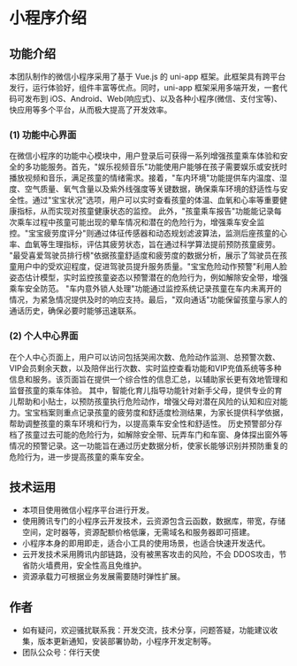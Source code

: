 # 小程序介绍
## 功能介绍 

 本团队制作的微信小程序采用了基于 Vue.js 的 uni-app 框架。此框架具有跨平台发行，运行体验好，组件丰富等优点。同时，uni-app 框架采用多端开发，一套代码可发布到 iOS、Android、Web(响应式)、以及各种小程序(微信、支付宝等)、快应用等多个平台，从而极大提高了开发效率。
 ### (1) 功能中心界面
在微信小程序的功能中心模块中，用户登录后可获得一系列增强孩童乘车体验和安全的多功能服务。首先，"娱乐视频音乐"功能使用户能够在孩子需要娱乐或安抚时播放视频和音乐，满足孩童的情绪需求。接着，"车内环境"功能提供车内温度、湿度、空气质量、氧气含量以及紫外线强度等关键数据，确保乘车环境的舒适性与安全性。通过"宝宝状况"选项，用户可以实时查看孩童的体温、血氧和心率等重要健康指标，从而实现对孩童健康状态的监控。
此外，"孩童乘车报告"功能能记录每次乘车过程中孩童可能出现的晕车情况和潜在的危险行为，增强乘车安全监控。"宝宝疲劳度评分"则通过体征传感器和动态规划滤波算法，监测后座孩童的心率、血氧等生理指标，评估其疲劳状态，旨在通过科学算法提前预防孩童疲劳。
"最受喜爱驾驶员排行榜"依据孩童舒适度和疲劳度的数据分析，展示了驾驶员在孩童用户中的受欢迎程度，促进驾驶员提升服务质量。"宝宝危险动作预警"利用人脸姿态估计模型，实时监控孩童姿态以预警潜在的危险行为，例如解除安全带，增强乘车安全防范。
"车内意外锁人处理"功能通过监控系统记录孩童在车内未离开的情况，为紧急情况提供及时的响应支持。最后，"双向通话"功能保留孩童与家人的通话历史，确保必要时能够迅速联系。
### (2) 个人中心界面
在个人中心页面上，用户可以访问包括哭闹次数、危险动作监测、总预警次数、VIP会员剩余天数，以及陪伴出行次数、实时监控查看功能和VIP充值系统等多种信息和服务。该页面旨在提供一个综合性的信息汇总，以辅助家长更有效地管理和监督孩童的乘车体验。
其中，智能化育儿指导功能针对新手父母，提供专业的育儿帮助和小贴士，以预防孩童执行危险动作，增强父母对潜在风险的认知和应对能力。宝宝档案则重点记录孩童的疲劳度和舒适度检测结果，为家长提供科学依据，帮助调整孩童的乘车环境和行为，以提高乘车安全性和舒适性。
历史预警部分存档了孩童过去可能的危险行为，如解除安全带、玩弄车门和车窗、身体探出窗外等情况的预警记录。这一功能旨在通过历史数据分析，使家长能够识别并预防重复的危险行为，进一步提高孩童的乘车安全。


## 技术运用
- 本项目使用微信小程序平台进行开发。
- 使用腾讯专门的小程序云开发技术，云资源包含云函数，数据库，带宽，存储空间，定时器等，资源配额价格低廉，无需域名和服务器即可搭建。
- 小程序本身的即用即走，适合小工具的使用场景，也适合快速开发迭代。
- 云开发技术采用腾讯内部链路，没有被黑客攻击的风险，不会 DDOS攻击，节省防火墙费用，安全性高且免维护。
- 资源承载力可根据业务发展需要随时弹性扩展。  



## 作者
- 如有疑问，欢迎骚扰联系我：开发交流，技术分享，问题答疑，功能建议收集，版本更新通知，安装部署协助，小程序开发定制等。
- 团队公众号：伴行天使 

